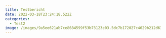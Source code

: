 ```yaml
---
title: Testbericht
date: 2022-03-18T23:24:18.522Z
categories:
  - Test2
image: /images/9a5ee621ab7ce8684599f53b73123e03.5dc7b172027c4629b212d634af1470a0-e1491766359692-230x300.jpg
---
```

